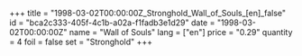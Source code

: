 +++
title = "1998-03-02T00:00:00Z_Stronghold_Wall_of_Souls_[en]_false"
id = "bca2c333-405f-4c1b-a02a-f1fadb3e1d29"
date = "1998-03-02T00:00:00Z"
name = "Wall of Souls"
lang = ["en"]
price = "0.29"
quantity = 4
foil = false
set = "Stronghold"
+++
